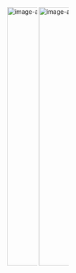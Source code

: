 
<img src="https://github.com/shivanshu11092003/webView_project/assets/148114391/25936ba8-080f-485b-8886-754324aac406" alt="image-alt-text" style="max-width:70px;height:600px;">
<img src="https://github.com/shivanshu11092003/webView_project/assets/148114391/2e0a9ab8-1a5c-4462-979d-274de59000da" alt="image-alt-text" style="max-width:70px;height:600px;">


